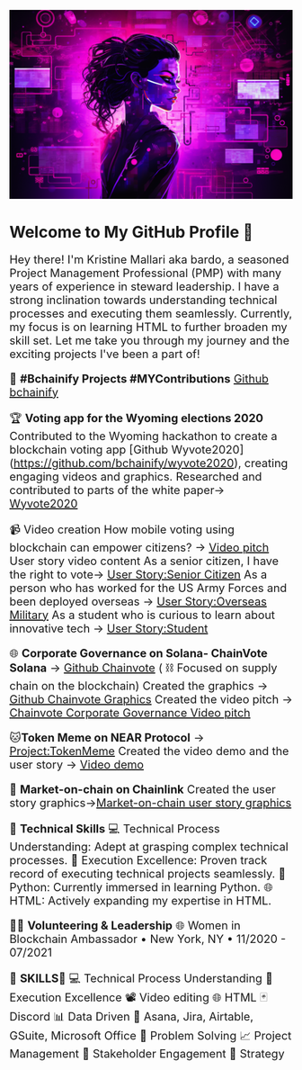 ![My Image](https://github.com/kristinemallari/kristine.mallari/blob/main/cyberpunk.png?raw=true)

# Welcome to My GitHub Profile 👋
<span style="font-size:20px;">

Hey there! I'm Kristine Mallari aka bardo, a seasoned Project Management Professional (PMP) with many years of experience in steward leadership. I have a strong inclination towards understanding technical processes and executing them seamlessly. Currently, my focus is on learning HTML to further broaden my skill set. Let me take you through my journey and the exciting projects I've been a part of!

🚀 **#Bchainify Projects #MYContributions**
[Github bchainify](https://github.com/bchainify)

🏆 **Voting app for the Wyoming elections 2020** Contributed to the Wyoming hackathon to create a blockchain voting app [Github Wyvote2020] (https://github.com/bchainify/wyvote2020), creating engaging videos and graphics.
Researched and contributed to parts of the white paper→ [Wyvote2020](https://devpost.com/software/wyvote2020-cjaqm2)

📹 Video creation
How mobile voting using blockchain can empower citizens? → [Video pitch](https://vimeo.com/manage/videos/468403729)
User story video content 
As a senior citizen, I have the right to vote→ [User Story:Senior Citizen](https://vimeo.com/manage/videos/4679957380)
As a person who has worked for the US Army Forces and  been deployed overseas → [User Story:Overseas Military](https://vimeo.com/manage/videos/467997850)
As a student who is curious to learn about innovative tech → [User Story:Student](https://vimeo.com/manage/videos/468016083)

🌐 **Corporate Governance on Solana- ChainVote Solana** → [Github Chainvote](https://github.com/bchainify/chainvote-solana/wiki) ( ⛓️ Focused on supply chain on the blockchain)
Created the graphics → [Github Chainvote Graphics](https://github.com/bchainify/chainvote-solana/wiki)
Created the video pitch → [Chainvote Corporate Governance Video pitch](https://www.youtube.com/watch?v=KT5GeZ5lXjU)

🐱**Token Meme on NEAR Protocol** → [Project:TokenMeme](https://devfolio.co/projects/token-meme-9c10)
Created the video demo and the user story → [Video demo](https://www.youtube.com/watch?v=qaOxv0mNkAw)

🛒 **Market-on-chain on Chainlink**
Created the user story graphics→[Market-on-chain user story graphics](https://github.com/bchainify/chainlink-supply-chain/wiki)

🌟 **Technical Skills**
💻 Technical Process Understanding: Adept at grasping complex technical processes.
🚀 Execution Excellence: Proven track record of executing technical projects seamlessly.
🐍 Python: Currently immersed in learning Python.
🌐 HTML: Actively expanding my expertise in HTML.


👩‍💼 **Volunteering & Leadership**
🌐 Women in Blockchain Ambassador • New York, NY • 11/2020 - 07/2021


🚀 **SKILLS**🚀
💻 Technical Process Understanding
🚀 Execution Excellence
📽️ Video editing
🌐 HTML
🃏 Discord
📊 Data Driven
📆 Asana, Jira, Airtable, GSuite, Microsoft Office
🤔 Problem Solving
📈 Project Management
🤝 Stakeholder Engagement
🎯 Strategy

